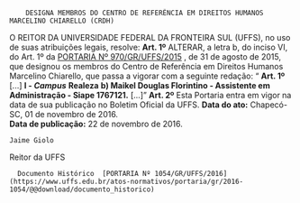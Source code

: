         DESIGNA MEMBROS DO CENTRO DE REFERÊNCIA EM DIREITOS HUMANOS MARCELINO CHIARELLO (CRDH)  

 O REITOR DA UNIVERSIDADE FEDERAL DA FRONTEIRA SUL (UFFS), no uso de suas atribuições legais, resolve:   **Art. 1º** ALTERAR, a letra b, do inciso VI, do Art. 1º da [PORTARIA Nº 970/GR/UFFS/2015](https://www.uffs.edu.br/atos-normativos/portaria/gr/2015-0970)  , de 31 de agosto de 2015, que designou os membros do Centro de Referência em Direitos Humanos Marcelino Chiarello, que passa a vigorar com a seguinte redação: “ **Art. 1º** [...] **I - *Campus***  **Realeza**  **b) Maikel Douglas Florintino - Assistente em Administração - Siape 1767121.**  [...]”   **Art. 2º** Esta Portaria entra em vigor na data de sua publicação no Boletim Oficial da UFFS.      **Data do ato:** Chapecó-SC, 01 de novembro de 2016.   
 **Data de publicação:**  22 de novembro de 2016. 

    Jaime Giolo   
 Reitor da UFFS 

      Documento Histórico  [PORTARIA Nº 1054/GR/UFFS/2016](https://www.uffs.edu.br/atos-normativos/portaria/gr/2016-1054/@@download/documento_historico)     
      